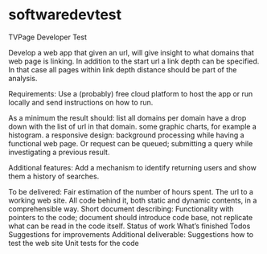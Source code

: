 # softwaredevtest
TVPage Developer Test

Develop a web app that given an url, will give insight to what domains that web page is linking. In addition to the start url a
 link depth can be specified. In that case all pages within link depth distance should be part of the analysis.

Requirements:
Use a (probably) free cloud platform to host the app or run locally and send instructions on how to run.

As a minimum the result should:
list all domains
per domain have a drop down with the list of url in that domain.
some graphic charts, for example a histogram.
a responsive design: background processing while having a functional web page.
 Or request can be queued; submitting a query while investigating a previous result.

Additional features:
Add a mechanism to identify returning users and show them a history of searches.

To be delivered:
Fair estimation of the number of hours spent.
The url to a working web site.
All code behind it, both static and dynamic contents, in a comprehensible
 way.
Short document describing:
Functionality with pointers to the code; document should introduce code base,
 not replicate what can be read in the code itself.
Status of work
What’s finished
Todos
Suggestions for improvements
Additional deliverable:
Suggestions how to test the web site
Unit tests for the code
